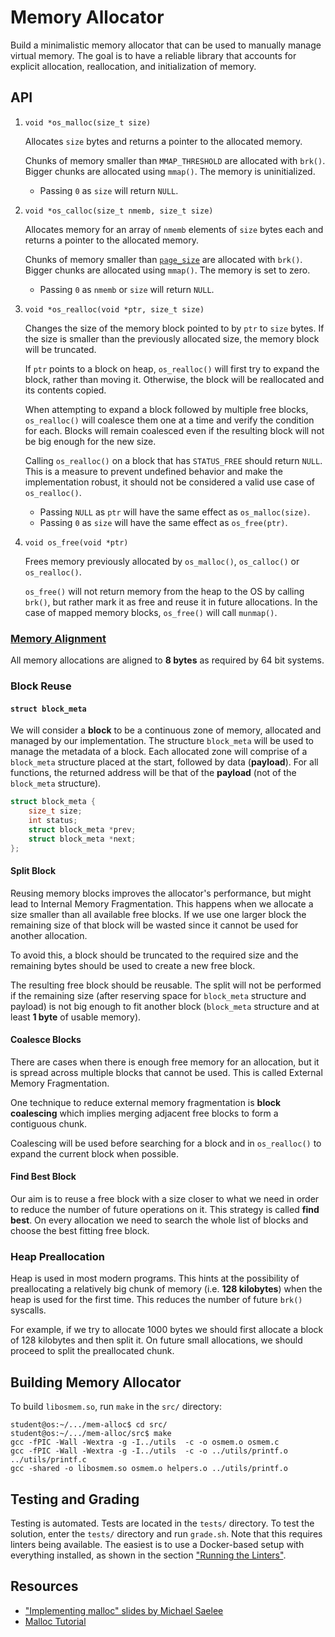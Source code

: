 # Memory Allocator

Build a minimalistic memory allocator that can be used to manually manage virtual memory.
The goal is to have a reliable library that accounts for explicit allocation, reallocation, and initialization of memory.

## API

1. `void *os_malloc(size_t size)`

   Allocates `size` bytes and returns a pointer to the allocated memory.

   Chunks of memory smaller than `MMAP_THRESHOLD` are allocated with `brk()`.
   Bigger chunks are allocated using `mmap()`.
   The memory is uninitialized.

   - Passing `0` as `size` will return `NULL`.

1. `void *os_calloc(size_t nmemb, size_t size)`

   Allocates memory for an array of `nmemb` elements of `size` bytes each and returns a pointer to the allocated memory.

   Chunks of memory smaller than [`page_size`](https://man7.org/linux/man-pages/man2/getpagesize.2.html) are allocated with `brk()`.
   Bigger chunks are allocated using `mmap()`.
   The memory is set to zero.

   - Passing `0` as `nmemb` or `size` will return `NULL`.

1. `void *os_realloc(void *ptr, size_t size)`

   Changes the size of the memory block pointed to by `ptr` to `size` bytes.
   If the size is smaller than the previously allocated size, the memory block will be truncated.

   If `ptr` points to a block on heap, `os_realloc()` will first try to expand the block, rather than moving it.
   Otherwise, the block will be reallocated and its contents copied.

   When attempting to expand a block followed by multiple free blocks, `os_realloc()` will coalesce them one at a time and verify the condition for each.
   Blocks will remain coalesced even if the resulting block will not be big enough for the new size.

   Calling `os_realloc()` on a block that has `STATUS_FREE` should return `NULL`.
   This is a measure to prevent undefined behavior and make the implementation robust, it should not be considered a valid use case of `os_realloc()`.

   - Passing `NULL` as `ptr` will have the same effect as `os_malloc(size)`.
   - Passing `0` as `size` will have the same effect as `os_free(ptr)`.

1. `void os_free(void *ptr)`

   Frees memory previously allocated by `os_malloc()`, `os_calloc()` or `os_realloc()`.

   `os_free()` will not return memory from the heap to the OS by calling `brk()`, but rather mark it as free and reuse it in future allocations.
   In the case of mapped memory blocks, `os_free()` will call `munmap()`.

### [Memory Alignment](https://stackoverflow.com/a/381368)

All memory allocations are aligned to **8 bytes** as required by 64 bit systems.

### Block Reuse

#### `struct block_meta`

We will consider a **block** to be a continuous zone of memory, allocated and managed by our implementation.
The structure `block_meta` will be used to manage the metadata of a block.
Each allocated zone will comprise of a `block_meta` structure placed at the start, followed by data (**payload**).
For all functions, the returned address will be that of the **payload** (not of the `block_meta` structure).

```C
struct block_meta {
	size_t size;
	int status;
	struct block_meta *prev;
	struct block_meta *next;
};
```

#### Split Block

Reusing memory blocks improves the allocator's performance, but might lead to Internal Memory Fragmentation.
This happens when we allocate a size smaller than all available free blocks.
If we use one larger block the remaining size of that block will be wasted since it cannot be used for another allocation.

To avoid this, a block should be truncated to the required size and the remaining bytes should be used to create a new free block.

The resulting free block should be reusable.
The split will not be performed if the remaining size (after reserving space for `block_meta` structure and payload) is not big enough to fit another block (`block_meta` structure and at least **1 byte** of usable memory).

#### Coalesce Blocks

There are cases when there is enough free memory for an allocation, but it is spread across multiple blocks that cannot be used.
This is called External Memory Fragmentation.

One technique to reduce external memory fragmentation is **block coalescing** which implies merging adjacent free blocks to form a contiguous chunk.

Coalescing will be used before searching for a block and in `os_realloc()` to expand the current block when possible.

#### Find Best Block

Our aim is to reuse a free block with a size closer to what we need in order to reduce the number of future operations on it.
This strategy is called **find best**.
On every allocation we need to search the whole list of blocks and choose the best fitting free block.

### Heap Preallocation

Heap is used in most modern programs.
This hints at the possibility of preallocating a relatively big chunk of memory (i.e. **128 kilobytes**) when the heap is used for the first time.
This reduces the number of future `brk()` syscalls.

For example, if we try to allocate 1000 bytes we should first allocate a block of 128 kilobytes and then split it.
On future small allocations, we should proceed to split the preallocated chunk.

## Building Memory Allocator

To build `libosmem.so`, run `make` in the `src/` directory:

```console
student@os:~/.../mem-alloc$ cd src/
student@os:~/.../mem-alloc/src$ make
gcc -fPIC -Wall -Wextra -g -I../utils  -c -o osmem.o osmem.c
gcc -fPIC -Wall -Wextra -g -I../utils  -c -o ../utils/printf.o ../utils/printf.c
gcc -shared -o libosmem.so osmem.o helpers.o ../utils/printf.o
```

## Testing and Grading

Testing is automated.
Tests are located in the `tests/` directory.
To test the solution, enter the `tests/` directory and run `grade.sh`.
Note that this requires linters being available.
The easiest is to use a Docker-based setup with everything installed, as shown in the section ["Running the Linters"](#running-the-linters).

## Resources

- ["Implementing malloc" slides by Michael Saelee](https://moss.cs.iit.edu/cs351/slides/slides-malloc.pdf)
- [Malloc Tutorial](https://danluu.com/malloc-tutorial/)
